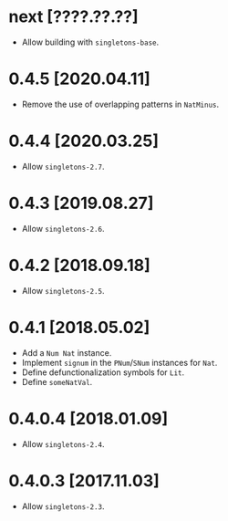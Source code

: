 # next [????.??.??]
* Allow building with `singletons-base`.

# 0.4.5 [2020.04.11]
* Remove the use of overlapping patterns in `NatMinus`.

# 0.4.4 [2020.03.25]
* Allow `singletons-2.7`.

# 0.4.3 [2019.08.27]
* Allow `singletons-2.6`.

# 0.4.2 [2018.09.18]
* Allow `singletons-2.5`.

# 0.4.1 [2018.05.02]
* Add a `Num Nat` instance.
* Implement `signum` in the `PNum`/`SNum` instances for `Nat`.
* Define defunctionalization symbols for `Lit`.
* Define `someNatVal`.

# 0.4.0.4 [2018.01.09]
* Allow `singletons-2.4`.

# 0.4.0.3 [2017.11.03]
* Allow `singletons-2.3`.
